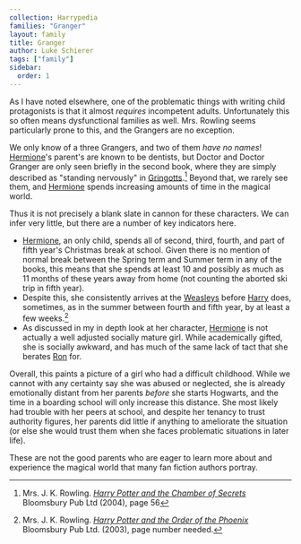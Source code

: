 ```yaml
---
collection: Harrypedia
families: "Granger"
layout: family
title: Granger
author: Luke Schierer
tags: ["family"]
sidebar:
  order: 1
---
```




As I have noted elsewhere, one of the problematic things with writing child
protagonists is that it almost *requires* incompetent adults.  Unfortunately
this so often means dysfunctional families as well.  Mrs. Rowling seems
particularly prone to this, and the Grangers are no exception. 

We only know of a three Grangers, and two of them *have no names*!
[Hermione][]'s parent's are known to be dentists, but Doctor and Doctor Granger
are only seen briefly in the second book, where they are simply described as
"standing nervously" in [Gringotts][].[^221201-1]  Beyond that, we rarely see
them, and [Hermione][] spends increasing amounts of time in the magical world.

Thus it is not precisely a blank slate in cannon for these characters.  We can
infer very little, but there are a number of key indicators here.  

* [Hermione][], an only child, spends all of second, third, fourth, and part of
  fifth year's Christmas break at school.  Given there is no mention of normal
  break between the Spring term and Summer term in any of the books, this means
  that she spends at least 10 and possibly as much as 11 months of these years
  away from home (not counting the aborted ski trip in fifth year). 
* Despite this, she consistently arrives at the [Weasleys][] before [Harry][]
  does, sometimes, as in the summer between fourth and fifth year, by at least
  a few weeks.[^221201-2] 
* As discussed in my in depth look at her character, [Hermione][] is not
  actually a well adjusted socially mature girl.  While academically gifted,
  she is socially awkward, and has much of the same lack of tact that she
  berates [Ron][] for.

Overall, this paints a picture of a girl who had a difficult childhood.  While
we cannot with any certainty say she was abused or neglected, she is already
emotionally distant from her parents *before* she starts Hogwarts, and the time
in a boarding school will only increase this distance.   She most likely had
trouble with her peers at school, and despite her tenancy to trust authority
figures, her parents did little if anything to ameliorate the situation (or
else she would trust them when she faces problematic situations in later life). 

These are not the good parents who are eager to learn more about and experience
the magical world that many fan fiction authors portray.

[Harry]: <../potter/harry_james>

[Ron]: <../weasley/ronald_bilius>

[Weasleys]: <../weasley>

[Hermione]: <hermione_jean>

[Gringotts]: <../../gringotts>

[^221201-1]: Mrs. J. K. Rowling.
    _[Harry Potter and the Chamber of Secrets](https://www.librarything.com/work/683408/book/225886342)_
    Bloomsbury Pub Ltd (2004), page 56

[^221201-2]: Mrs. J. K. Rowling.
    _[Harry Potter and the Order of the Phoenix](https://www.librarything.com/work/115/book/225886709)_
    Bloomsbury Pub Ltd. (2003), page number needed.
